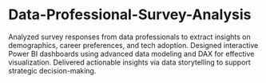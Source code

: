 # Data-Professional-Survey-Analysis
Analyzed survey responses from data professionals to extract insights on demographics, career preferences, and tech adoption. Designed interactive Power BI dashboards using advanced data modeling and DAX for effective visualization. Delivered actionable insights via data storytelling to support strategic decision-making.

